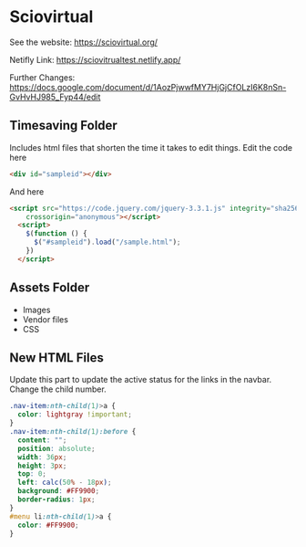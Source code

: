 Sciovirtual
==================================================
See the website: https://sciovirtual.org/

Netifly Link: https://sciovitrualtest.netlify.app/

Further Changes: https://docs.google.com/document/d/1AozPjwwfMY7HjGjCfOLzI6K8nSn-GvHvHJ985_Fyp44/edit

Timesaving Folder
--------------------------------------
Includes html files that shorten the time it takes to edit things.
Edit the code here
```html
<div id="sampleid"></div>
```
And here
```html
<script src="https://code.jquery.com/jquery-3.3.1.js" integrity="sha256-2Kok7MbOyxpgUVvAk/HJ2jigOSYS2auK4Pfzbm7uH60="
    crossorigin="anonymous"></script>
  <script>
    $(function () {
      $("#sampleid").load("/sample.html");
    })
  </script>
```


Assets Folder
--------------------------------------
- Images
- Vendor files
- CSS

New HTML Files
----------------
Update this part to update the active status for the links in the navbar. Change the child number.
```css
.nav-item:nth-child(1)>a {
  color: lightgray !important;
}
.nav-item:nth-child(1):before {
  content: "";
  position: absolute;
  width: 36px;
  height: 3px;
  top: 0;
  left: calc(50% - 18px);
  background: #FF9900;
  border-radius: 1px;
}
#menu li:nth-child(1)>a {
  color: #FF9900;
}
```

